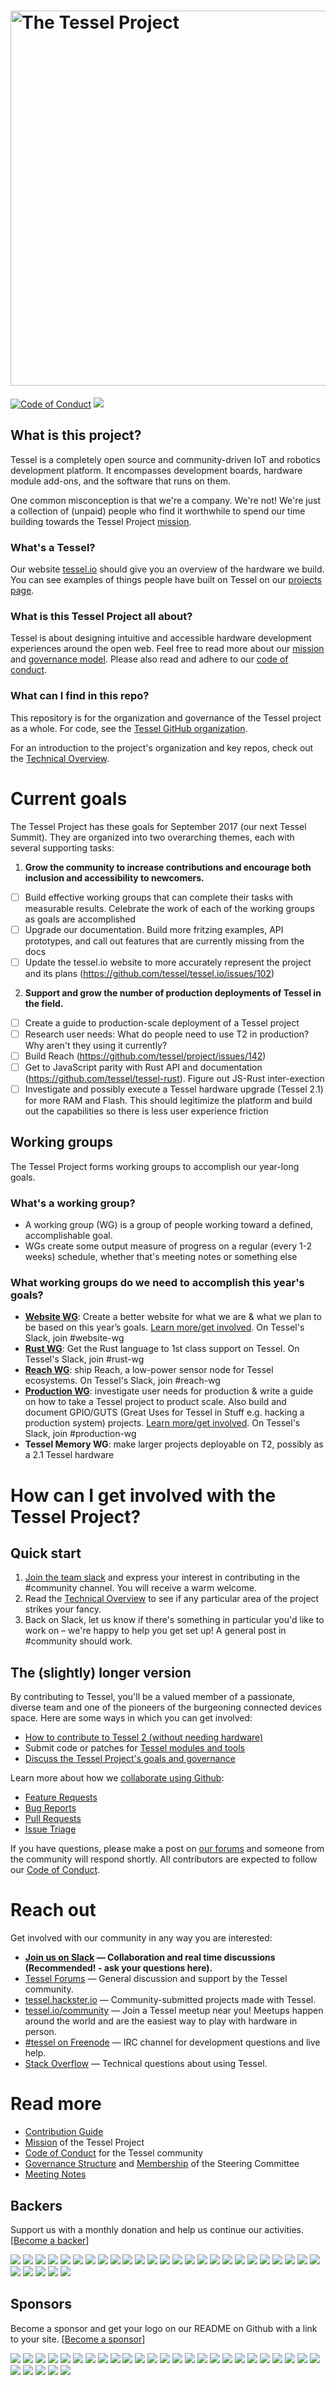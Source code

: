 # <img src="https://cloud.githubusercontent.com/assets/80639/7736468/c78ac686-fef8-11e4-9931-cc3ef8fd37a0.png" width="600" alt="The Tessel Project">

[![Code of Conduct](https://img.shields.io/badge/%E2%9D%A4-code%20of%20conduct-blue.svg?style=flat)](https://github.com/tessel/project/blob/master/CONDUCT.md) [![](https://tessel-slack.herokuapp.com/badge.svg)](https://tessel-slack.herokuapp.com/)

## What is this project?
Tessel is a completely open source and community-driven IoT and robotics development platform. It encompasses development boards, hardware module add-ons, and the software that runs on them.

One common misconception is that we're a company. We're not! We're just a collection of (unpaid) people who find it worthwhile to spend our time building towards the Tessel Project [mission](MISSION.md).

### What's a Tessel?
Our website [tessel.io](https://tessel.io) should give you an overview of the hardware we build. You can see examples of things people have built on Tessel on our [projects page](https://tessel.io/projects).

### What is this Tessel Project all about?
Tessel is about designing intuitive and accessible hardware development experiences around the open web. Feel free to read more about our [mission](MISSION.md) and [governance model](GOVERNANCE.md). Please also read and adhere to our [code of conduct](https://github.com/tessel/project/blob/master/CONDUCT.md).

### What can I find in this repo?
This repository is for the organization and governance of the Tessel project as a whole. For code, see the [Tessel GitHub organization](https://github.com/tessel).

For an introduction to the project's organization and key repos, check out the [Technical Overview](https://tessel.gitbooks.io/t2-docs/content/Debugging/Technical_Overview.html).

# Current goals

The Tessel Project has these goals for September 2017 (our next Tessel Summit). They are organized into two overarching themes, each with several supporting tasks:

1. **Grow the community to increase contributions and encourage both inclusion and accessibility to newcomers.**
  * [ ] Build effective working groups that can complete their tasks with measurable results. Celebrate the work of each of the working groups as goals are accomplished
  * [ ] Upgrade our documentation. Build more fritzing examples, API prototypes, and call out features that are currently missing from the docs
  * [ ] Update the tessel.io website to more accurately represent the project and its plans (https://github.com/tessel/tessel.io/issues/102)
2. **Support and grow the number of production deployments of Tessel in the field.**
  * [ ] Create a guide to production-scale deployment of a Tessel project
  * [ ] Research user needs: What do people need to use T2 in production? Why aren't they using it currently?
  * [ ] Build Reach (https://github.com/tessel/project/issues/142)
  * [ ] Get to JavaScript parity with Rust API and documentation (https://github.com/tessel/tessel-rust). Figure out JS-Rust inter-exection
  * [ ] Investigate and possibly execute a Tessel hardware upgrade (Tessel 2.1) for more RAM and Flash. This should legitimize the platform and build out the capabilities so there is less user experience friction

## Working groups

The Tessel Project forms working groups to accomplish our year-long goals.

### What's a working group?
* A working group (WG) is a group of people working toward a defined, accomplishable goal.
* WGs create some output measure of progress on a regular (every 1-2 weeks) schedule, whether that's meeting notes or something else

### What working groups do we need to accomplish this year's goals?
* **[Website WG](https://github.com/tessel/tessel.io/issues/102)**:  Create a better website for what we are & what we plan to be based on this year’s goals. [Learn more/get involved](https://github.com/tessel/tessel.io/issues/102). On Tessel's Slack, join #website-wg
* **[Rust WG](https://github.com/tessel/tessel-rust)**: Get the Rust language to 1st class support on Tessel. On Tessel's Slack, join #rust-wg
* **[Reach WG](https://github.com/tessel/project/issues/142)**: ship Reach, a low-power sensor node for Tessel ecosystems. On Tessel's Slack, join #reach-wg
* **[Production WG](https://github.com/tessel/project/issues/207)**: investigate user needs for production & write a guide on how to take a Tessel project to product scale. Also build and document GPIO/GUTS (Great Uses for Tessel in Stuff e.g. hacking a production system) projects. [Learn more/get involved](https://github.com/tessel/project/issues/207). On Tessel's Slack, join #production-wg
* **Tessel Memory WG**: make larger projects deployable on T2, possibly as a 2.1 Tessel hardware

# How can I get involved with the Tessel Project?

## Quick start

1. [Join the team slack](//tessel-slack.herokuapp.com) and express your interest in contributing in the #community channel. You will receive a warm welcome.
2. Read the [Technical Overview](https://tessel.gitbooks.io/t2-docs/content/Debugging/Technical_Overview.html) to see if any particular area of the project strikes your fancy.
3. Back on Slack, let us know if there's something in particular you'd like to work on – we're happy to help you get set up! A general post in #community should work.

## The (slightly) longer version

By contributing to Tessel, you'll be a valued member of a passionate, diverse team and one of the pioneers of the burgeoning connected devices space. Here are some ways in which you can get involved:

* [How to contribute to Tessel 2 (without needing hardware)](https://tessel.io/blog/118385488827/contributing-to-tessel-2-without-hardware)
* Submit code or patches for [Tessel modules and tools](https://github.com/tessel)
* [Discuss the Tessel Project's goals and governance](https://github.com/tessel/project/issues)

Learn more about how we [collaborate using Github](CONTRIBUTING.md):

* [Feature Requests](CONTRIBUTING.md#feature-requests)
* [Bug Reports](CONTRIBUTING.md#bug-reports)
* [Pull Requests](CONTRIBUTING.md#pull-requests)
* [Issue Triage](CONTRIBUTING.md#issue-triage)

If you have questions, please make a post on [our forums](https://forums.tessel.io) and someone from the community will respond shortly. All contributors are expected to follow our [Code of Conduct](CONDUCT.md).

# Reach out

Get involved with our community in any way you are interested:

* **[Join us on Slack](https://tessel-slack.herokuapp.com/) &mdash; Collaboration and real time discussions (Recommended! - ask your questions here).**
* [Tessel Forums](https://forums.tessel.io/) &mdash; General discussion and support by the Tessel community.
* [tessel.hackster.io](http://tessel.hackster.io) &mdash; Community-submitted projects made with Tessel.
* [tessel.io/community](http://tessel.io/community) &mdash; Join a Tessel meetup near you! Meetups happen around the world and are the easiest way to play with hardware in person.
* [#tessel on Freenode](https://www.irccloud.com/#!/chat.freenode.net:6667/%23tessel) &mdash; IRC channel for development questions and live help.
* [Stack Overflow](http://stackoverflow.com/questions/tagged/tessel) &mdash; Technical questions about using Tessel.

# Read more

* [Contribution Guide](CONTRIBUTING.md)
* [Mission](MISSION.md) of the Tessel Project
* [Code of Conduct](CONDUCT.md) for the Tessel community
* [Governance Structure](GOVERNANCE.md) and [Membership](TEAM.md) of the Steering Committee
* [Meeting Notes](meetings/)

## Backers

Support us with a monthly donation and help us continue our activities. [[Become a backer](https://opencollective.com/tessel#backer)]

<a href="https://opencollective.com/tessel/backer/0/website" target="_blank"><img src="https://opencollective.com/tessel/backer/0/avatar.svg"></a>
<a href="https://opencollective.com/tessel/backer/1/website" target="_blank"><img src="https://opencollective.com/tessel/backer/1/avatar.svg"></a>
<a href="https://opencollective.com/tessel/backer/2/website" target="_blank"><img src="https://opencollective.com/tessel/backer/2/avatar.svg"></a>
<a href="https://opencollective.com/tessel/backer/3/website" target="_blank"><img src="https://opencollective.com/tessel/backer/3/avatar.svg"></a>
<a href="https://opencollective.com/tessel/backer/4/website" target="_blank"><img src="https://opencollective.com/tessel/backer/4/avatar.svg"></a>
<a href="https://opencollective.com/tessel/backer/5/website" target="_blank"><img src="https://opencollective.com/tessel/backer/5/avatar.svg"></a>
<a href="https://opencollective.com/tessel/backer/6/website" target="_blank"><img src="https://opencollective.com/tessel/backer/6/avatar.svg"></a>
<a href="https://opencollective.com/tessel/backer/7/website" target="_blank"><img src="https://opencollective.com/tessel/backer/7/avatar.svg"></a>
<a href="https://opencollective.com/tessel/backer/8/website" target="_blank"><img src="https://opencollective.com/tessel/backer/8/avatar.svg"></a>
<a href="https://opencollective.com/tessel/backer/9/website" target="_blank"><img src="https://opencollective.com/tessel/backer/9/avatar.svg"></a>
<a href="https://opencollective.com/tessel/backer/10/website" target="_blank"><img src="https://opencollective.com/tessel/backer/10/avatar.svg"></a>
<a href="https://opencollective.com/tessel/backer/11/website" target="_blank"><img src="https://opencollective.com/tessel/backer/11/avatar.svg"></a>
<a href="https://opencollective.com/tessel/backer/12/website" target="_blank"><img src="https://opencollective.com/tessel/backer/12/avatar.svg"></a>
<a href="https://opencollective.com/tessel/backer/13/website" target="_blank"><img src="https://opencollective.com/tessel/backer/13/avatar.svg"></a>
<a href="https://opencollective.com/tessel/backer/14/website" target="_blank"><img src="https://opencollective.com/tessel/backer/14/avatar.svg"></a>
<a href="https://opencollective.com/tessel/backer/15/website" target="_blank"><img src="https://opencollective.com/tessel/backer/15/avatar.svg"></a>
<a href="https://opencollective.com/tessel/backer/16/website" target="_blank"><img src="https://opencollective.com/tessel/backer/16/avatar.svg"></a>
<a href="https://opencollective.com/tessel/backer/17/website" target="_blank"><img src="https://opencollective.com/tessel/backer/17/avatar.svg"></a>
<a href="https://opencollective.com/tessel/backer/18/website" target="_blank"><img src="https://opencollective.com/tessel/backer/18/avatar.svg"></a>
<a href="https://opencollective.com/tessel/backer/19/website" target="_blank"><img src="https://opencollective.com/tessel/backer/19/avatar.svg"></a>
<a href="https://opencollective.com/tessel/backer/20/website" target="_blank"><img src="https://opencollective.com/tessel/backer/20/avatar.svg"></a>
<a href="https://opencollective.com/tessel/backer/21/website" target="_blank"><img src="https://opencollective.com/tessel/backer/21/avatar.svg"></a>
<a href="https://opencollective.com/tessel/backer/22/website" target="_blank"><img src="https://opencollective.com/tessel/backer/22/avatar.svg"></a>
<a href="https://opencollective.com/tessel/backer/23/website" target="_blank"><img src="https://opencollective.com/tessel/backer/23/avatar.svg"></a>
<a href="https://opencollective.com/tessel/backer/24/website" target="_blank"><img src="https://opencollective.com/tessel/backer/24/avatar.svg"></a>
<a href="https://opencollective.com/tessel/backer/25/website" target="_blank"><img src="https://opencollective.com/tessel/backer/25/avatar.svg"></a>
<a href="https://opencollective.com/tessel/backer/26/website" target="_blank"><img src="https://opencollective.com/tessel/backer/26/avatar.svg"></a>
<a href="https://opencollective.com/tessel/backer/27/website" target="_blank"><img src="https://opencollective.com/tessel/backer/27/avatar.svg"></a>
<a href="https://opencollective.com/tessel/backer/28/website" target="_blank"><img src="https://opencollective.com/tessel/backer/28/avatar.svg"></a>
<a href="https://opencollective.com/tessel/backer/29/website" target="_blank"><img src="https://opencollective.com/tessel/backer/29/avatar.svg"></a>


## Sponsors

Become a sponsor and get your logo on our README on Github with a link to your site. [[Become a sponsor](https://opencollective.com/tessel#sponsor)]

<a href="https://opencollective.com/tessel/sponsor/0/website" target="_blank"><img src="https://opencollective.com/tessel/sponsor/0/avatar.svg"></a>
<a href="https://opencollective.com/tessel/sponsor/1/website" target="_blank"><img src="https://opencollective.com/tessel/sponsor/1/avatar.svg"></a>
<a href="https://opencollective.com/tessel/sponsor/2/website" target="_blank"><img src="https://opencollective.com/tessel/sponsor/2/avatar.svg"></a>
<a href="https://opencollective.com/tessel/sponsor/3/website" target="_blank"><img src="https://opencollective.com/tessel/sponsor/3/avatar.svg"></a>
<a href="https://opencollective.com/tessel/sponsor/4/website" target="_blank"><img src="https://opencollective.com/tessel/sponsor/4/avatar.svg"></a>
<a href="https://opencollective.com/tessel/sponsor/5/website" target="_blank"><img src="https://opencollective.com/tessel/sponsor/5/avatar.svg"></a>
<a href="https://opencollective.com/tessel/sponsor/6/website" target="_blank"><img src="https://opencollective.com/tessel/sponsor/6/avatar.svg"></a>
<a href="https://opencollective.com/tessel/sponsor/7/website" target="_blank"><img src="https://opencollective.com/tessel/sponsor/7/avatar.svg"></a>
<a href="https://opencollective.com/tessel/sponsor/8/website" target="_blank"><img src="https://opencollective.com/tessel/sponsor/8/avatar.svg"></a>
<a href="https://opencollective.com/tessel/sponsor/9/website" target="_blank"><img src="https://opencollective.com/tessel/sponsor/9/avatar.svg"></a>
<a href="https://opencollective.com/tessel/sponsor/10/website" target="_blank"><img src="https://opencollective.com/tessel/sponsor/10/avatar.svg"></a>
<a href="https://opencollective.com/tessel/sponsor/11/website" target="_blank"><img src="https://opencollective.com/tessel/sponsor/11/avatar.svg"></a>
<a href="https://opencollective.com/tessel/sponsor/12/website" target="_blank"><img src="https://opencollective.com/tessel/sponsor/12/avatar.svg"></a>
<a href="https://opencollective.com/tessel/sponsor/13/website" target="_blank"><img src="https://opencollective.com/tessel/sponsor/13/avatar.svg"></a>
<a href="https://opencollective.com/tessel/sponsor/14/website" target="_blank"><img src="https://opencollective.com/tessel/sponsor/14/avatar.svg"></a>
<a href="https://opencollective.com/tessel/sponsor/15/website" target="_blank"><img src="https://opencollective.com/tessel/sponsor/15/avatar.svg"></a>
<a href="https://opencollective.com/tessel/sponsor/16/website" target="_blank"><img src="https://opencollective.com/tessel/sponsor/16/avatar.svg"></a>
<a href="https://opencollective.com/tessel/sponsor/17/website" target="_blank"><img src="https://opencollective.com/tessel/sponsor/17/avatar.svg"></a>
<a href="https://opencollective.com/tessel/sponsor/18/website" target="_blank"><img src="https://opencollective.com/tessel/sponsor/18/avatar.svg"></a>
<a href="https://opencollective.com/tessel/sponsor/19/website" target="_blank"><img src="https://opencollective.com/tessel/sponsor/19/avatar.svg"></a>
<a href="https://opencollective.com/tessel/sponsor/20/website" target="_blank"><img src="https://opencollective.com/tessel/sponsor/20/avatar.svg"></a>
<a href="https://opencollective.com/tessel/sponsor/21/website" target="_blank"><img src="https://opencollective.com/tessel/sponsor/21/avatar.svg"></a>
<a href="https://opencollective.com/tessel/sponsor/22/website" target="_blank"><img src="https://opencollective.com/tessel/sponsor/22/avatar.svg"></a>
<a href="https://opencollective.com/tessel/sponsor/23/website" target="_blank"><img src="https://opencollective.com/tessel/sponsor/23/avatar.svg"></a>
<a href="https://opencollective.com/tessel/sponsor/24/website" target="_blank"><img src="https://opencollective.com/tessel/sponsor/24/avatar.svg"></a>
<a href="https://opencollective.com/tessel/sponsor/25/website" target="_blank"><img src="https://opencollective.com/tessel/sponsor/25/avatar.svg"></a>
<a href="https://opencollective.com/tessel/sponsor/26/website" target="_blank"><img src="https://opencollective.com/tessel/sponsor/26/avatar.svg"></a>
<a href="https://opencollective.com/tessel/sponsor/27/website" target="_blank"><img src="https://opencollective.com/tessel/sponsor/27/avatar.svg"></a>
<a href="https://opencollective.com/tessel/sponsor/28/website" target="_blank"><img src="https://opencollective.com/tessel/sponsor/28/avatar.svg"></a>
<a href="https://opencollective.com/tessel/sponsor/29/website" target="_blank"><img src="https://opencollective.com/tessel/sponsor/29/avatar.svg"></a>
